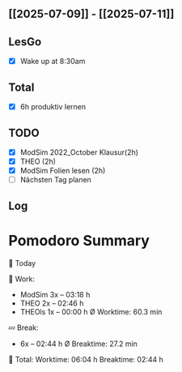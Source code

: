 ## [[2025-07-09]] - [[2025-07-11]]
## LesGo
- [x] Wake up at 8:30am
## Total
- [x] 6h produktiv lernen 
## TODO
- [x] ModSim 2022_October Klausur(2h)
- [x] THEO (2h)
- [x] ModSim Folien lesen (2h)
- [ ] Nächsten Tag planen
## Log

# Pomodoro Summary

📅 Today

🍅 Work:
- ModSim      3x – 03:18 h
- THEO        2x – 02:46 h
- THEOls      1x – 00:00 h
Ø Worktime: 60.3 min

💤 Break:
- 6x – 02:44 h
Ø Breaktime: 27.2 min

🧠 Total:
Worktime:  06:04 h
Breaktime: 02:44 h


